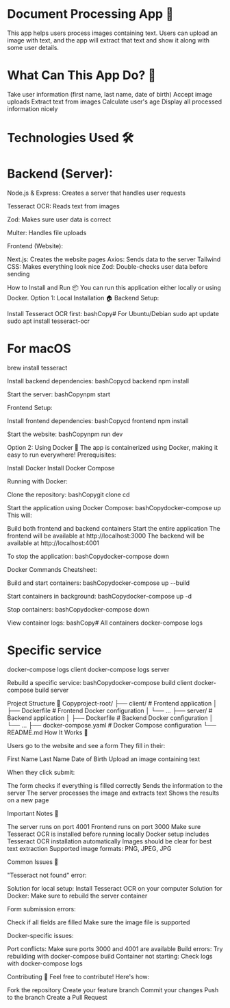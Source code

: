 # Document Processing App 📄
This app helps users process images containing text. Users can upload an image with text, and the app will extract that text and show it along with some user details.

# What Can This App Do? 🎯

Take user information (first name, last name, date of birth)
Accept image uploads
Extract text from images
Calculate user's age
Display all processed information nicely

# Technologies Used 🛠️
# Backend (Server):

Node.js & Express: Creates a server that handles user requests

Tesseract OCR: Reads text from images

Zod: Makes sure user data is correct

Multer: Handles file uploads

Frontend (Website):

Next.js: Creates the website pages
Axios: Sends data to the server
Tailwind CSS: Makes everything look nice
Zod: Double-checks user data before sending

How to Install and Run 📦
You can run this application either locally or using Docker.
Option 1: Local Installation 🏠
Backend Setup:

Install Tesseract OCR first:
bashCopy# For Ubuntu/Debian
sudo apt update
sudo apt install tesseract-ocr

# For macOS
brew install tesseract

Install backend dependencies:
bashCopycd backend
npm install

Start the server:
bashCopynpm start


Frontend Setup:

Install frontend dependencies:
bashCopycd frontend
npm install

Start the website:
bashCopynpm run dev


Option 2: Using Docker 🐳
The app is containerized using Docker, making it easy to run everywhere!
Prerequisites:

Install Docker
Install Docker Compose

Running with Docker:

Clone the repository:
bashCopygit clone <repository-url>
cd <project-directory>

Start the application using Docker Compose:
bashCopydocker-compose up
This will:

Build both frontend and backend containers
Start the entire application
The frontend will be available at http://localhost:3000
The backend will be available at http://localhost:4001


To stop the application:
bashCopydocker-compose down


Docker Commands Cheatsheet:

Build and start containers:
bashCopydocker-compose up --build

Start containers in background:
bashCopydocker-compose up -d

Stop containers:
bashCopydocker-compose down

View container logs:
bashCopy# All containers
docker-compose logs

# Specific service
docker-compose logs client
docker-compose logs server

Rebuild a specific service:
bashCopydocker-compose build client
docker-compose build server


Project Structure 📁
Copyproject-root/
├── client/                 # Frontend application
│   ├── Dockerfile         # Frontend Docker configuration
│   └── ...
├── server/                # Backend application
│   ├── Dockerfile        # Backend Docker configuration
│   └── ...
├── docker-compose.yaml    # Docker Compose configuration
└── README.md
How It Works 🔄

Users go to the website and see a form
They fill in their:

First Name
Last Name
Date of Birth
Upload an image containing text


When they click submit:

The form checks if everything is filled correctly
Sends the information to the server
The server processes the image and extracts text
Shows the results on a new page



Important Notes 📝

The server runs on port 4001
Frontend runs on port 3000
Make sure Tesseract OCR is installed before running locally
Docker setup includes Tesseract OCR installation automatically
Images should be clear for best text extraction
Supported image formats: PNG, JPEG, JPG

Common Issues 🔧

"Tesseract not found" error:

Solution for local setup: Install Tesseract OCR on your computer
Solution for Docker: Make sure to rebuild the server container


Form submission errors:

Check if all fields are filled
Make sure the image file is supported


Docker-specific issues:

Port conflicts: Make sure ports 3000 and 4001 are available
Build errors: Try rebuilding with docker-compose build
Container not starting: Check logs with docker-compose logs



Contributing 🤝
Feel free to contribute! Here's how:

Fork the repository
Create your feature branch
Commit your changes
Push to the branch
Create a Pull Request
